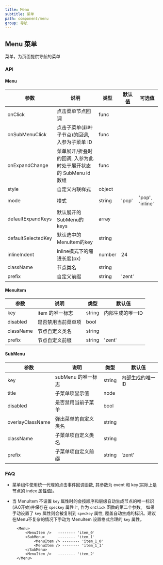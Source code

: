 ```yaml
---
title: Menu
subtitle: 菜单
path: component/menu
group: 导航
---
```


## Menu 菜单

菜单，为页面提供导航的菜单

### API

#### Menu

| 参数 | 说明 | 类型 | 默认值 | 可选值 |
|------|------|------|--------|-----|
| onClick | 点击菜单节点回调 | func |  | |
| onSubMenuClick | 点击子菜单(非叶子节点)的回调, 入参为子菜单 ID | func |  | |
| onExpandChange | 菜单展开/折叠时的回调, 入参为此时处于展开状态的 SubMenu id 数组 | func |  | |
| style | 自定义内联样式 | object |  | |
| mode | 模式 | string | 'pop' | 'pop', 'inline' |
| defaultExpandKeys | 默认展开的SubMenu的keys | array | | |
| defaultSelectedKey | 默认选中的MenuItem的key | string | |
| inlineIndent | inline模式下的缩进长度(px) | number | 24 | |
| className | 节点类名 | string |  | |
| prefix | 自定义前缀 | string | 'zent' | |


#### MenuItem

| 参数 | 说明 | 类型 | 默认值 |
|------|------|------|--------|
| key | item 的唯一标志 | string | 内部生成的唯一ID |
| disabled | 是否禁用当前菜单项 | bool |  |
| className | 节点自定义类名 | string |  |
| prefix | 节点自定义前缀 | string | 'zent' |


#### SubMenu

| 参数 | 说明 | 类型 | 默认值 |
|------|------|------|--------|
| key | subMenu 的唯一标志 | string | 内部生成的唯一ID |
| title | 子菜单项显示值 | node |  |
| disabled | 是否禁用当前子菜单 | bool |  |
| overlayClassName | 弹出菜单的自定义类名 | string |  |
| className | 子菜单项自定义类名 | string |  |
| prefix | 子菜单项自定义前缀 | string | 'zent' |


### FAQ

- 菜单组件使用统一代理的点击事件回调函数, 其参数为 event 和 key(实际上是节点的 index 属性值)。
- 当 MenuItem 不设置 `key` 属性时的会按顺序和层级自动生成节点的唯一标识(从0开始)并保存在 `speckey` 属性上, 作为 `onClick` 函数的第二个参数。
  如果手动设置了 `key` 属性则会被复制到 `speckey` 属性, 覆盖自动生成的标识。建议在Menu不复杂的情况下手动为 MenuItem 设置格式合理的 `key` 属性。

  ```
	<Menu>
		<MenuItem />   -------- 'item_0'
		<SubMenu>      -------- 'item_1'
			<MenuItem /> -------- 'item_1_0'
			<MenuItem /> -------- 'item_1_1'
		</SubMenu>
		<MenuItem />   -------- 'item_2'
	</Menu>

	```
